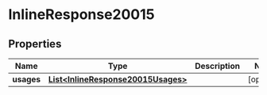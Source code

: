 
# InlineResponse20015

## Properties
Name | Type | Description | Notes
------------ | ------------- | ------------- | -------------
**usages** | [**List&lt;InlineResponse20015Usages&gt;**](InlineResponse20015Usages.md) |  |  [optional]



